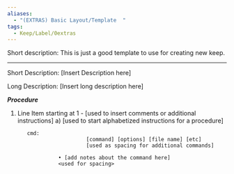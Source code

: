 ```yaml
---
aliases:
  - "(EXTRAS) Basic Layout/Template  "
tags:
  - Keep/Label/0extras
---
```



Short description: This is just a good template to use for creating new keep. 



_____________________________________________________________________________


Short Description:    [Insert Description here] 

Long Description: 
          [Insert long description here]

___Procedure___ 

1) Line Item starting at 1 
         - [used to insert comments or additional instructions]
     a) [used to start alphabetized instructions for a procedure]  

          cmd:          
                             [command] [options] [file name] [etc]
                             [used as spacing for additional commands]

                    • [add notes about the command here]
                    <used for spacing>
